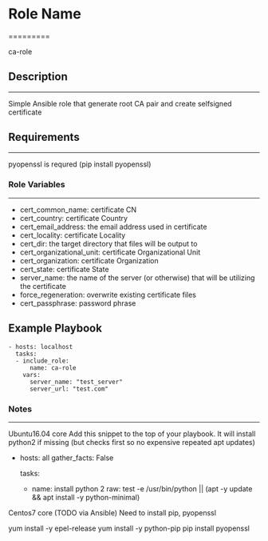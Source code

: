 # Role Name
=========

ca-role

## Description
------------
Simple Ansible role that generate root CA pair and create selfsigned certificate

## Requirements
------------

pyopenssl is requred (pip install pyopenssl)

### Role Variables
--------------

- cert_common_name: certificate CN
- cert_country: certificate Country
- cert_email_address: the email address used in certificate
- cert_locality: certificate Locality
- cert_dir: the target directory that files will be output to
- cert_organizational_unit: certificate Organizational Unit
- cert_organization: certificate Organization
- cert_state: certificate State
- server_name: the name of the server (or otherwise) that will be utilizing the certificate
- force_regeneration: overwrite existing certificate files
- cert_passphrase: password phrase


Example Playbook
----------------

    - hosts: localhost
      tasks:
      - include_role:
          name: ca-role
        vars:
          server_name: "test_server"
          server_url: "test.com"

### Notes
---------

Ubuntu16.04 core
Add this snippet to the top of your playbook. 
It will install python2 if missing (but checks first so no expensive repeated apt updates)


- hosts: all
  gather_facts: False
  
  tasks:
  - name: install python 2
    raw: test -e /usr/bin/python || (apt -y update && apt install -y python-minimal)

Centos7 core (TODO via Ansible)
Need to install pip, pyopenssl

yum install -y epel-release
yum install -y python-pip
pip install pyopenssl
